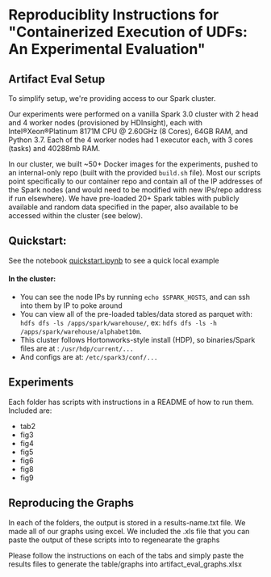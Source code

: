 # Reproduciblity Instructions for "Containerized Execution of UDFs: An Experimental Evaluation"

## Artifact Eval Setup

To simplify setup, we're providing access to our Spark cluster. 

Our experiments were performed on a vanilla Spark 3.0 cluster with 2 head and 4 worker nodes (provisioned by HDInsight), each with Intel®Xeon®Platinum 8171M CPU @ 2.60GHz (8 Cores), 64GB RAM, and Python 3.7.  Each of the 4 worker nodes had 1 executor each, with 3 cores (tasks) and 40288mb RAM. 

In our cluster, we built ~50+ Docker images for the experiments, pushed to an internal-only repo (built with the provided `build.sh` file). Most our scripts point specifically to our container repo and contain all of the IP addresses of the Spark nodes (and would need to be modified with new IPs/repo address if run elsewhere).  We have pre-loaded 20+ Spark tables with publicly available and random data specified in the paper, also available to be accessed within the cluster (see below). 

## Quickstart:
See the notebook [quickstart.ipynb](https://github.com/cage-paper-artifact/cage-vldb/blob/main/quickstart.ipynb) to see a quick local example

#### In the cluster:
* You can see the node IPs by running `echo $SPARK_HOSTS`, and can ssh into them by IP to poke around
* You can view all of the pre-loaded tables/data stored as parquet with: `hdfs dfs -ls /apps/spark/warehouse/`, ex: `hdfs dfs -ls -h /apps/spark/warehouse/alphabet10m`. 
* This cluster follows Hortonworks-style install (HDP), so binaries/Spark files are at : `/usr/hdp/current/...`
* And configs are at: `/etc/spark3/conf/...`

## Experiments

Each folder has scripts with instructions in a README of how to run them. Included are:

* tab2 
* fig3
* fig4
* fig5
* fig6
* fig8
* fig9


## Reproducing the Graphs

In each of the folders, the output is stored in a results-name.txt file.  We made all of our graphs using excel.  We included the .xls file that you can paste the output of these scripts into to regenearate the graphs

Please follow the instructions on each of the tabs and simply paste the results files to generate the table/graphs into artifact_eval_graphs.xlsx



